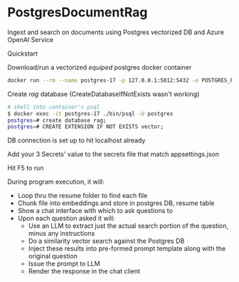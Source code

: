 # PostgresDocumentRag
Ingest and search on documents using Postgres vectorized DB and Azure OpenAI Service

Quickstart

Download/run a vectorized *equiped* postgres docker container
```bash
docker run --rm --name postgres-17 -p 127.0.0.1:5012:5432 -e POSTGRES_PASSWORD=postgres -v postgres_data:/var/lib/postgresql/data -d pgvector/pgvector:pg17
```
Create *rag* database (CreateDatabaseIfNotExists wasn't working)
```bash	
# shell into container's psql
$ docker exec -it postgres-17 ./bin/psql -U postgres
postgres=# create database rag;
postgres=# CREATE EXTENSION IF NOT EXISTS vector;
```
DB connection is set up to hit localhost already

Add your 3 Secrets' value to the secrets file that match appsettings.json

Hit F5 to run

During program execution, it will:
- Loop thru the resume folder to find each file
- Chunk file into embeddings and store in postgres DB, resume table
- Show a chat interface with which to ask questions to
- Upon each question asked it will:
  - Use an LLM to extract just the actual search portion of the question, minus any instructions
  - Do a similarity vector search against the Postgres DB
  - Inject these results into pre-formed prompt template along with the original question
  - Issue the prompt to LLM
  - Render the response in the chat client